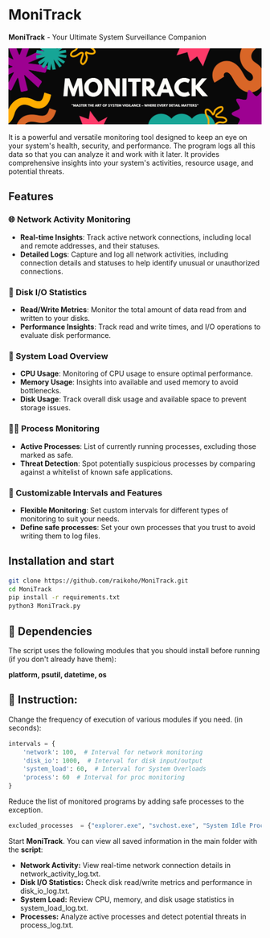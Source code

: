 # MoniTrack

**MoniTrack** - Your Ultimate System Surveillance Companion

![MoniTrack Banner](MoniTrack.png)

It is a powerful and versatile monitoring tool designed to keep an eye on your system's health, security, and performance. The program logs all this data so that you can analyze it and work with it later. It provides comprehensive insights into your system's activities, resource usage, and potential threats.

## Features

### 🌐 Network Activity Monitoring
- **Real-time Insights**: Track active network connections, including local and remote addresses, and their statuses.
- **Detailed Logs**: Capture and log all network activities, including connection details and statuses to help identify unusual or unauthorized connections.

### 💾 Disk I/O Statistics
- **Read/Write Metrics**: Monitor the total amount of data read from and written to your disks.
- **Performance Insights**: Track read and write times, and I/O operations to evaluate disk performance.

### 🧠 System Load Overview
- **CPU Usage**: Monitoring of CPU usage to ensure optimal performance.
- **Memory Usage**: Insights into available and used memory to avoid bottlenecks.
- **Disk Usage**: Track overall disk usage and available space to prevent storage issues.

### 🏃‍♂️ Process Monitoring
- **Active Processes**: List of currently running processes, excluding those marked as safe.
- **Threat Detection**: Spot potentially suspicious processes by comparing against a whitelist of known safe applications.

### 🔄 Customizable Intervals and Features
- **Flexible Monitoring**: Set custom intervals for different types of monitoring to suit your needs.
- **Define safe processes**: Set your own processes that you trust to avoid writing them to log files.

## Installation and start

   ```bash
   git clone https://github.com/raikoho/MoniTrack.git
   cd MoniTrack
   pip install -r requirements.txt
   python3 MoniTrack.py
   ```

## 🧩 Dependencies
The script uses the following modules that you should install before running (if you don't already have them):

**platform, psutil, datetime, os**

## 📜 Instruction:
Change the frequency of execution of various modules if you need. (in seconds):
```python
intervals = {
    'network': 100,  # Interval for network monitoring
    'disk_io': 1000,  # Interval for disk input/output
    'system_load': 60,  # Interval for System Overloads
    'process': 60  # Interval for proc monitoring
}
```
Reduce the list of monitored programs by adding safe processes to the exception. 
```python
excluded_processes  = {"explorer.exe", "svchost.exe", "System Idle Process", "chrome.exe",}  # Add here more
```
Start **MoniTrack**.
You can view all saved information in the main folder with the **script**:
- **Network Activity:** View real-time network connection details in network_activity_log.txt.
- **Disk I/O Statistics:** Check disk read/write metrics and performance in disk_io_log.txt.
- **System Load:** Review CPU, memory, and disk usage statistics in system_load_log.txt.
- **Processes:** Analyze active processes and detect potential threats in process_log.txt.
